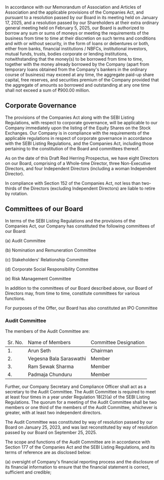 In accordance with our Memorandum of Association and Articles of Association and the applicable provisions of the Companies Act, and pursuant to a resolution passed by our Board in its meeting held on January 17, 2025, and a resolution passed by our Shareholders at their extra ordinary general meeting held on February 5, 2025, our Board is authorized to borrow any sum or sums of moneys or meeting the requirements of the business from time to time at their discretion on such terms and conditions and with or without security, in the form of loans or debentures or both, either from banks, financial institutions / NBFCs, institutional investors, mutual funds, trusts, bodies corporate or lending institutions, notwithstanding that the money(s) to be borrowed from time to time, together with the money already borrowed by the Company (apart from temporary loans obtained from the Company's bankers in the ordinary course of business) may exceed at any time, the aggregate paid-up share capital, free reserves, and securities premium of the Company provided that the aggregate of amounts so borrowed and outstanding at any one time shall not exceed a sum of ₹900.00 million.

## Corporate Governance

The provisions of the Companies Act along with the SEBI Listing Regulations, with respect to corporate governance, will be applicable to our Company immediately upon the listing of the Equity Shares on the Stock Exchanges. Our Company is in compliance with the requirements of the applicable regulations in respect of corporate governance in accordance with the SEBI Listing Regulations, and the Companies Act, including those pertaining to the constitution of the Board and committees thereof.

As on the date of this Draft Red Herring Prospectus, we have eight Directors on our Board, comprising of a Whole-time Director, three Non-Executive Directors, and four Independent Directors (including a woman Independent Director).

In compliance with Section 152 of the Companies Act, not less than two-thirds of the Directors (excluding Independent Directors) are liable to retire by rotation.

## Committees of our Board

In terms of the SEBI Listing Regulations and the provisions of the Companies Act, our Company has constituted the following committees of our Board:

(a) Audit Committee

(b) Nomination and Remuneration Committee

(c) Stakeholders' Relationship Committee

(d) Corporate Social Responsibility Committee

(e) Risk Management Committee

In addition to the committees of our Board described above, our Board of Directors may, from time to time, constitute committees for various functions.

For purposes of the Offer, our Board has also constituted an IPO Committee

### Audit Committee

The members of the Audit Committee are:

<table><thead><tr><td>Sr. No.</td><td>Name of Members</td><td>Committee Designation</td></tr></thead><tbody><tr><td>1.</td><td>Arun Seth</td><td>Chairman</td></tr><tr><td>2.</td><td>Vegesna Bala Saraswathi</td><td>Member</td></tr><tr><td>3.</td><td>Ram Sewak Sharma</td><td>Member</td></tr><tr><td>4.</td><td>Padmaja Chunduru</td><td>Member</td></tr></tbody></table>

Further, our Company Secretary and Compliance Officer shall act as a secretary to the Audit Committee. The Audit Committee is required to meet at least four times in a year under Regulation 18(2)(a) of the SEBI Listing Regulations. The quorum for a meeting of the Audit Committee shall be two members or one third of the members of the Audit Committee, whichever is greater, with at least two independent directors.

The Audit Committee was constituted by way of resolution passed by our Board on January 25, 2023, and was last reconstituted by way of resolution passed by our Board on September 25, 2025.

The scope and functions of the Audit Committee are in accordance with Section 177 of the Companies Act and the SEBI Listing Regulations, and its terms of reference are as disclosed below:

(a) oversight of Company's financial reporting process and the disclosure of its financial information to ensure that the financial statement is correct, sufficient and credible;